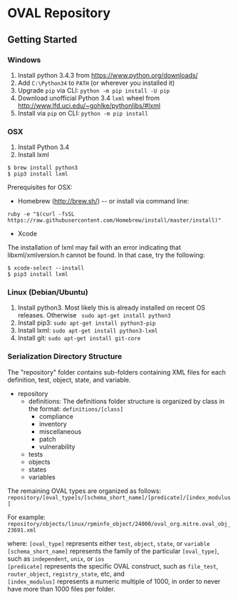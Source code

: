 # OVAL Repository

## Getting Started ##

### Windows

1. Install python 3.4.3 from https://www.python.org/downloads/
2. Add ```C:\Python34``` to ```PATH``` (or wherever you installed it)
3. Upgrade ```pip``` via CLI: ```python -m pip install -U pip```
4. Download unofficial Python 3.4 ```lxml``` wheel from http://www.lfd.uci.edu/~gohlke/pythonlibs/#lxml
5. Install via ```pip``` on CLI: ```python -m pip install```

### OSX

1. Install Python 3.4
2. Install lxml

```
$ brew install python3
$ pip3 install lxml
```

Prerequisites for OSX:
 * Homebrew (http://brew.sh/) -- or install via command line:
 
 ```ruby -e "$(curl -fsSL https://raw.githubusercontent.com/Homebrew/install/master/install)"```
 
 * Xcode
 
The installation of lxml may fail with an error indicating that libxml/xmlversion.h cannot be found.  In that case, try the following:
 
 ```
 $ xcode-select --install
 $ pip3 install lxml
 ```
 

### Linux (Debian/Ubuntu)

1. Install python3.  Most likely this is already installed on recent OS releases.  Otherwise
``` sudo apt-get install python3```
2. Install pip3:  ```sudo apt-get install python3-pip```
3. Install lxml:  ```sudo apt-get install python3-lxml```
4. Install git:  ```sudo apt-get install git-core```



### Serialization Directory Structure
The "repository" folder contains sub-folders containing XML files for each definition, test, object, state, and variable.
* repository
	- definitions:  The definitions folder structure is organized by class in the format: `definitions/[class]`
		- compliance
		- inventory
		- miscellaneous
		- patch
		- vulnerability
	- tests
	- objects
	- states
	- variables
	
The remaining OVAL types are organized as follows:
`repository/[oval_type]s/[schema_short_name]/[predicate]/[index_modulus]`

For example:
`repository/objects/linux/rpminfo_object/24000/oval_org.mitre.oval_obj_23691.xml`

where:
`[oval_type]` represents either `test`, `object`, `state`, or `variable`  
`[schema_short_name]` represents the family of the particular `[oval_type]`, such as `independent`, `unix`, or `ios`  
`[predicate]` represents the specific OVAL construct, such as `file_test`, `router_object`, `registry_state`, etc, and  
`[index_modulus]` represents a numeric multiple of 1000, in order to never have more than 1000 files per folder.

